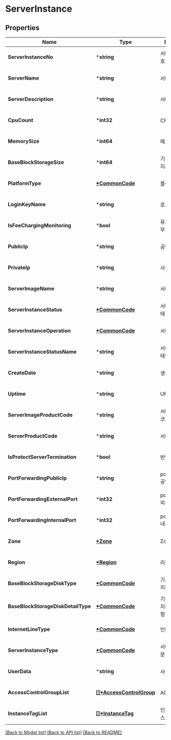 # ServerInstance

## Properties
Name | Type | Description | Notes
------------ | ------------- | ------------- | -------------
**ServerInstanceNo** | ***string** | 서버인스턴스번호 | [optional] [default to null]
**ServerName** | ***string** | 서버명 | [optional] [default to null]
**ServerDescription** | ***string** | 서버설명 | [optional] [default to null]
**CpuCount** | ***int32** | CPU수 | [optional] [default to null]
**MemorySize** | ***int64** | 메모리사이즈 | [optional] [default to null]
**BaseBlockStorageSize** | ***int64** | 기본블럭스토리지사이즈 | [optional] [default to null]
**PlatformType** | **[*CommonCode](CommonCode.md)** | 플랫폼구분 | [optional] [default to null]
**LoginKeyName** | ***string** | 로그인키명 | [optional] [default to null]
**IsFeeChargingMonitoring** | ***bool** | 유료모니터링여부 | [optional] [default to null]
**PublicIp** | ***string** | 공인IP | [optional] [default to null]
**PrivateIp** | ***string** | 사설IP | [optional] [default to null]
**ServerImageName** | ***string** | 서버이미지명 | [optional] [default to null]
**ServerInstanceStatus** | **[*CommonCode](CommonCode.md)** | 서버인스턴스상태 | [optional] [default to null]
**ServerInstanceOperation** | **[*CommonCode](CommonCode.md)** | 서버인스턴스OP | [optional] [default to null]
**ServerInstanceStatusName** | ***string** | 서버인스턴스상태명 | [optional] [default to null]
**CreateDate** | ***string** | 생성일자 | [optional] [default to null]
**Uptime** | ***string** | UPTIME | [optional] [default to null]
**ServerImageProductCode** | ***string** | 서버이미지상품코드 | [optional] [default to null]
**ServerProductCode** | ***string** | 서버상품코드 | [optional] [default to null]
**IsProtectServerTermination** | ***bool** | 반납보호여부 | [optional] [default to null]
**PortForwardingPublicIp** | ***string** | portForwarding 공인 Ip | [optional] [default to null]
**PortForwardingExternalPort** | ***int32** | portForwarding 외부 포트 | [optional] [default to null]
**PortForwardingInternalPort** | ***int32** | portForwarding 내부 포트 | [optional] [default to null]
**Zone** | **[*Zone](Zone.md)** | Zone | [optional] [default to null]
**Region** | **[*Region](Region.md)** | 리전 | [optional] [default to null]
**BaseBlockStorageDiskType** | **[*CommonCode](CommonCode.md)** | 기본블록스토리지디스크유형 | [optional] [default to null]
**BaseBlockStorageDiskDetailType** | **[*CommonCode](CommonCode.md)** | 기본블록스토리지디스크상세유형 | [optional] [default to null]
**InternetLineType** | **[*CommonCode](CommonCode.md)** | 인터넷라인구분 | [optional] [default to null]
**ServerInstanceType** | **[*CommonCode](CommonCode.md)** | 서버인스턴스구분 | [optional] [default to null]
**UserData** | ***string** | 사용자데이타 | [optional] [default to null]
**AccessControlGroupList** | **[[]\*AccessControlGroup](AccessControlGroup.md)** | ACG리스트 | [optional] [default to null]
**InstanceTagList** | **[[]\*InstanceTag](InstanceTag.md)** | 인스턴스태그리스트 | [optional] [default to null]

[[Back to Model list]](../README.md#documentation-for-models) [[Back to API list]](../README.md#documentation-for-api-endpoints) [[Back to README]](../README.md)


